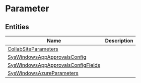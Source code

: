 
# Parameter


## Entities

|Name|Description|
|---|---|
|[CollabSiteParameters](CollabSiteParameters.cdm.json)||
|[SysWindowsAppApprovalsConfig](SysWindowsAppApprovalsConfig.cdm.json)||
|[SysWindowsAppApprovalsConfigFields](SysWindowsAppApprovalsConfigFields.cdm.json)||
|[SysWindowsAzureParameters](SysWindowsAzureParameters.cdm.json)||
